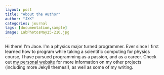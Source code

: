 ```yaml
---
layout: post
title: "About the Author"
author: "JXK"
categories: journal
tags: [documentation,sample]
image: LabPhotosMay25-210.jpg
---
```


Hi there! I'm Jace. I’m a physics major turned programmer. Ever since I first learned how to program while taking a scientific computing for physics course, I have pursued programming as a passion, and as a career. Check out [my personal website](https://www.lenpaul.com/) for more information on my other projects (including more Jekyll themes!), as well as some of my writing.
